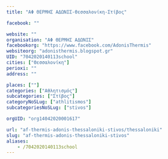 ```yaml
---
title: "ΑΦ ΘΕΡΜΗΣ ΑΔΩΝΙΣ-Θεσσαλονίκη-Στίβος"

facebook: ""

website: ""
organisation: "ΑΦ ΘΕΡΜΗΣ ΑΔΩΝΙΣ"
facebookorg: "https://www.facebook.com/AdonisThermis"
websiteorg: "adonisthermis.blogspot.gr"
UID: "7042020140113school"
cities: ["Θεσσαλονίκη"]
perioxi: ""
address: ""

places: [""]
categories: ["Αθλητισμός"]
subcategories: ["Στίβος"]
categoryNoSLug: ["athlitismos"]
subcategoriesNoSLug: ["stivos"]

orgUID: "org14042020001617"

url: "af-thermis-adonis-thessaloniki-stivos/thessaloniki"
slug: "af-thermis-adonis-thessaloniki-stivos"
aliases:
    - /7042020140113school
---
```






